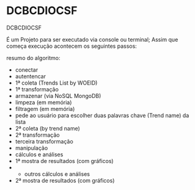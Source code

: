 # DCBCDIOCSF
DCBCDIOCSF

É um Projeto para ser executado via console ou terminal;
Assim que começa execução acontecem os seguintes passos:

resumo do algoritmo:

 - conectar
 - autentencar
 - 1ª coleta (Trends List by WOEID)
 - 1ª transformação
 - armazenar (via NoSQL MongoDB)
 - limpeza (em memória)
 - filtragem (em memória)
 - pede ao usuário para escolher duas palavras chave (Trend name) da lista
 - 2ª coleta (by trend name)
 - 2ª transformação
 - terceira transformação
 - manipulação
 - cálculos e análises
 - 1ª mostra de resultados (com gráficos)
 - - outros cálculos e análises
 - 2ª mostra de resultados (com gráficos)
